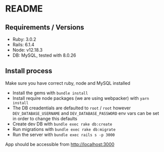 # README

## Requirements / Versions

- Ruby: 3.0.2
- Rails: 6.1.4
- Node: v12.18.3
- DB: MySQL, tested with 8.0.26

## Install process

Make sure you have correct ruby, node and MySQL installed

- Install the gems with `bundle install`
- Install require node packages (we are using webpacker) with `yarn install`
- The DB creadentials are defaulted to `root` / `root` however `DEV_DATABASE_USERNAME` and `DEV_DATABASE_PASSWORD` env vars can be set in order to change this defaults
- Create dev DB with `bundle exec rake db:create`
- Run migrations with `bundle exec rake db:migrate`
- Run the server with `bundle exec rails s -p 3000`

App should be accessible from [http://localhost:3000](http://localhost:3000)